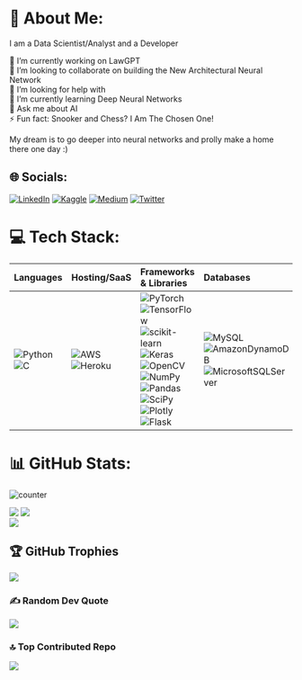 # 💫 About Me:
I am a Data Scientist/Analyst and a Developer <br/>

🔭 I’m currently working on LawGPT <br/>
👯 I’m looking to collaborate on building the New Architectural Neural Network <br/>
🤝 I’m looking for help with <br/>
🌱 I’m currently learning Deep Neural Networks <br/>
💬 Ask me about AI <br/>
⚡ Fun fact: Snooker and Chess? I Am The Chosen One! <br/>

My dream is to go deeper into neural networks and prolly make a home there one day :)

## 🌐 Socials:
[![LinkedIn](https://img.shields.io/badge/LinkedIn-%230077B5.svg?logo=linkedin&logoColor=white)](https://www.linkedin.com/in/hussainkhatumdi/) 
[![Kaggle](https://img.shields.io/badge/Kaggle-035a7d?logo=kaggle&logoColor=white)](https://www.kaggle.com/lunaticsain)
[![Medium](https://img.shields.io/badge/Medium-12100E?logo=medium&logoColor=white)](https://medium.com/@hussainkhatumadi53) 
[![Twitter](https://img.shields.io/badge/Twitter-%231DA1F2.svg?logo=Twitter&logoColor=white)](https://twitter.com/lunatic_sain) 

# 💻 Tech Stack:
| Languages | Hosting/SaaS | Frameworks & Libraries | Databases | Others |
| :--- | :--- | :--- | :--- | :--- |
| ![Python](https://img.shields.io/badge/python-3670A0?style=for-the-badge&logo=python&logoColor=ffdd54) <br/> ![C](https://img.shields.io/badge/c-%2300599C.svg?style=for-the-badge&logo=c&logoColor=white) | ![AWS](https://img.shields.io/badge/AWS-%23FF9900.svg?style=for-the-badge&logo=amazon-aws&logoColor=white) <br/> ![Heroku](https://img.shields.io/badge/heroku-%23430098.svg?style=for-the-badge&logo=heroku&logoColor=white) | ![PyTorch](https://img.shields.io/badge/PyTorch-%23EE4C2C.svg?style=for-the-badge&logo=PyTorch&logoColor=white) ![TensorFlow](https://img.shields.io/badge/TensorFlow-%23FF6F00.svg?style=for-the-badge&logo=TensorFlow&logoColor=white) <br/> ![scikit-learn](https://img.shields.io/badge/scikit--learn-%23F7931E.svg?style=for-the-badge&logo=scikit-learn&logoColor=white) ![Keras](https://img.shields.io/badge/Keras-%23D00000.svg?style=for-the-badge&logo=Keras&logoColor=white) <br/> ![OpenCV](https://img.shields.io/badge/opencv-%23white.svg?style=for-the-badge&logo=opencv&logoColor=white) ![NumPy](https://img.shields.io/badge/numpy-%23013243.svg?style=for-the-badge&logo=numpy&logoColor=white) <br/> ![Pandas](https://img.shields.io/badge/pandas-%23150458.svg?style=for-the-badge&logo=pandas&logoColor=white) ![SciPy](https://img.shields.io/badge/SciPy-%230C55A5.svg?style=for-the-badge&logo=scipy&logoColor=%white) <br/> ![Plotly](https://img.shields.io/badge/Plotly-%233F4F75.svg?style=for-the-badge&logo=plotly&logoColor=white) ![Flask](https://img.shields.io/badge/flask-%23000.svg?style=for-the-badge&logo=flask&logoColor=white) | ![MySQL](https://img.shields.io/badge/mysql-%2300f.svg?style=for-the-badge&logo=mysql&logoColor=white) <br/> ![AmazonDynamoDB](https://img.shields.io/badge/Amazon%20DynamoDB-4053D6?style=for-the-badge&logo=Amazon%20DynamoDB&logoColor=white) <br/> ![MicrosoftSQLServer](https://img.shields.io/badge/Microsoft%20SQL%20Sever-CC2927?style=for-the-badge&logo=microsoft%20sql%20server&logoColor=white) | ![Docker](https://img.shields.io/badge/docker-%230db7ed.svg?style=for-the-badge&logo=docker&logoColor=white) <br/> ![Power Bi](https://img.shields.io/badge/power_bi-F2C811?style=for-the-badge&logo=powerbi&logoColor=black) <br/> ![Postman](https://img.shields.io/badge/Postman-FF6C37?style=for-the-badge&logo=postman&logoColor=white) <br/> ![LINUX](https://img.shields.io/badge/Linux-FCC624?style=for-the-badge&logo=linux&logoColor=black) |

<!-- ## Languages:
![Python](https://img.shields.io/badge/python-3670A0?style=for-the-badge&logo=python&logoColor=ffdd54) 
![C](https://img.shields.io/badge/c-%2300599C.svg?style=for-the-badge&logo=c&logoColor=white) 

## Hosting/SaaS:
![AWS](https://img.shields.io/badge/AWS-%23FF9900.svg?style=for-the-badge&logo=amazon-aws&logoColor=white) 
![Heroku](https://img.shields.io/badge/heroku-%23430098.svg?style=for-the-badge&logo=heroku&logoColor=white) 

## Frameworks & Libraries:
![PyTorch](https://img.shields.io/badge/PyTorch-%23EE4C2C.svg?style=for-the-badge&logo=PyTorch&logoColor=white)
![TensorFlow](https://img.shields.io/badge/TensorFlow-%23FF6F00.svg?style=for-the-badge&logo=TensorFlow&logoColor=white) 
![scikit-learn](https://img.shields.io/badge/scikit--learn-%23F7931E.svg?style=for-the-badge&logo=scikit-learn&logoColor=white) 
![Keras](https://img.shields.io/badge/Keras-%23D00000.svg?style=for-the-badge&logo=Keras&logoColor=white) 
![NumPy](https://img.shields.io/badge/numpy-%23013243.svg?style=for-the-badge&logo=numpy&logoColor=white) 
![Pandas](https://img.shields.io/badge/pandas-%23150458.svg?style=for-the-badge&logo=pandas&logoColor=white) 
![SciPy](https://img.shields.io/badge/SciPy-%230C55A5.svg?style=for-the-badge&logo=scipy&logoColor=%white) 
![Plotly](https://img.shields.io/badge/Plotly-%233F4F75.svg?style=for-the-badge&logo=plotly&logoColor=white) 
![Flask](https://img.shields.io/badge/flask-%23000.svg?style=for-the-badge&logo=flask&logoColor=white) 

## Databases:
![MySQL](https://img.shields.io/badge/mysql-%2300f.svg?style=for-the-badge&logo=mysql&logoColor=white) 
![AmazonDynamoDB](https://img.shields.io/badge/Amazon%20DynamoDB-4053D6?style=for-the-badge&logo=Amazon%20DynamoDB&logoColor=white) 
![MicrosoftSQLServer](https://img.shields.io/badge/Microsoft%20SQL%20Sever-CC2927?style=for-the-badge&logo=microsoft%20sql%20server&logoColor=white)

## Others
![Docker](https://img.shields.io/badge/docker-%230db7ed.svg?style=for-the-badge&logo=docker&logoColor=white) 
![Postman](https://img.shields.io/badge/Postman-FF6C37?style=for-the-badge&logo=postman&logoColor=white) 
![LINUX](https://img.shields.io/badge/Linux-FCC624?style=for-the-badge&logo=linux&logoColor=black) -->

# 📊 GitHub Stats:
![counter](https://enzm93osn2dh0v1.m.pipedream.net) <br/>
<!-- ![](https://visitcount.itsvg.in/api?id=lunaSnowflake&icon=0&color=0)](https://visitcount.itsvg.in) <br/> -->
![](https://github-readme-stats.vercel.app/api?username=lunaSnowflake&theme=dark&hide_border=false&include_all_commits=true&count_private=false) 
![](https://github-readme-stats.vercel.app/api/top-langs/?username=lunaSnowflake&theme=dark&hide_border=false&include_all_commits=true&count_private=false&layout=compact) <br/> ![](https://github-readme-streak-stats.herokuapp.com/?user=lunaSnowflake&theme=dark&hide_border=false)

## 🏆 GitHub Trophies
![](https://github-profile-trophy.vercel.app/?username=lunaSnowflake&theme=radical&no-frame=false&no-bg=true&margin-w=4)

### ✍️ Random Dev Quote
![](https://quotes-github-readme.vercel.app/api?type=horizontal&theme=radical)

### 🔝 Top Contributed Repo
![](https://github-contributor-stats.vercel.app/api?username=lunaSnowflake&limit=5&theme=dark&combine_all_yearly_contributions=true)

<!-- Proudly created with GPRM ( https://gprm.itsvg.in ) -->
<!-- Github Badges: https://github.com/Ileriayo/markdown-badges -->
